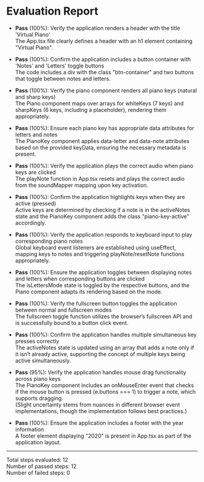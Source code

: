 # Evaluation Report

- **Pass** (100%): Verify the application renders a header with the title 'Virtual Piano'  
  The App.tsx file clearly defines a header with an h1 element containing "Virtual Piano".

- **Pass** (100%): Confirm the application includes a button container with 'Notes' and 'Letters' toggle buttons  
  The code includes a div with the class "btn-container" and two buttons that toggle between notes and letters.

- **Pass** (100%): Verify the piano component renders all piano keys (natural and sharp keys)  
  The Piano component maps over arrays for whiteKeys (7 keys) and sharpKeys (6 keys, including a placeholder), rendering them appropriately.

- **Pass** (100%): Ensure each piano key has appropriate data attributes for letters and notes  
  The PianoKey component applies data-letter and data-note attributes based on the provided keyData, ensuring the necessary metadata is present.

- **Pass** (100%): Verify the application plays the correct audio when piano keys are clicked  
  The playNote function in App.tsx resets and plays the correct audio from the soundMapper mapping upon key activation.

- **Pass** (100%): Confirm the application highlights keys when they are active (pressed)  
  Active keys are determined by checking if a note is in the activeNotes state and the PianoKey component adds the class "piano-key-active" accordingly.

- **Pass** (100%): Verify the application responds to keyboard input to play corresponding piano notes  
  Global keyboard event listeners are established using useEffect, mapping keys to notes and triggering playNote/resetNote functions appropriately.

- **Pass** (100%): Ensure the application toggles between displaying notes and letters when corresponding buttons are clicked  
  The isLettersMode state is toggled by the respective buttons, and the Piano component adapts its rendering based on the mode.

- **Pass** (100%): Verify the fullscreen button toggles the application between normal and fullscreen modes  
  The fullscreen toggle function utilizes the browser’s fullscreen API and is successfully bound to a button click event.

- **Pass** (100%): Confirm the application handles multiple simultaneous key presses correctly  
  The activeNotes state is updated using an array that adds a note only if it isn’t already active, supporting the concept of multiple keys being active simultaneously.

- **Pass** (95%): Verify the application handles mouse drag functionality across piano keys  
  The PianoKey component includes an onMouseEnter event that checks if the mouse button is pressed (e.buttons === 1) to trigger a note, which supports dragging.  
  (Slight uncertainty stems from nuances in different browser event implementations, though the implementation follows best practices.)

- **Pass** (100%): Ensure the application includes a footer with the year information  
  A footer element displaying "2020" is present in App.tsx as part of the application layout.

---

Total steps evaluated: 12  
Number of passed steps: 12  
Number of failed steps: 0